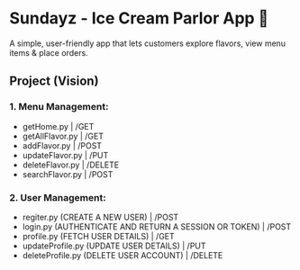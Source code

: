# Sundayz - Ice Cream Parlor App 🍦
A simple, user-friendly app that lets customers explore flavors, view menu items &amp; place orders.

## Project (Vision)
### 1. Menu Management:
- getHome.py                                            | /GET
- getAllFlavor.py                                       | /GET
- addFlavor.py                                          | /POST
- updateFlavor.py                                       | /PUT
- deleteFlavor.py                                       | /DELETE
- searchFlavor.py                                       | /POST

### 2. User Management:
- regiter.py (CREATE A NEW USER)                        | /POST
- login.py (AUTHENTICATE AND RETURN A SESSION OR TOKEN) | /POST
- profile.py (FETCH USER DETAILS)                       | /GET
- updateProfile.py (UPDATE USER DETAILS)                | /PUT
- deleteProfile.py (DELETE USER ACCOUNT)                | /DELETE
